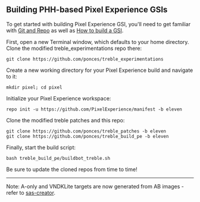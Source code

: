 
## Building PHH-based Pixel Experience GSIs ##

To get started with building Pixel Experience GSI, you'll need to get familiar with [Git and Repo](https://source.android.com/source/using-repo.html) as well as [How to build a GSI](https://github.com/phhusson/treble_experimentations/wiki/How-to-build-a-GSI%3F).

First, open a new Terminal window, which defaults to your home directory.  Clone the modified treble_experimentations repo there:

    git clone https://github.com/ponces/treble_experimentations

Create a new working directory for your Pixel Experience build and navigate to it:

    mkdir pixel; cd pixel

Initialize your Pixel Experience workspace:

    repo init -u https://github.com/PixelExperience/manifest -b eleven

Clone the modified treble patches and this repo:

    git clone https://github.com/ponces/treble_patches -b eleven
    git clone https://github.com/ponces/treble_build_pe -b eleven

Finally, start the build script:

    bash treble_build_pe/buildbot_treble.sh

Be sure to update the cloned repos from time to time!

---

Note: A-only and VNDKLite targets are now generated from AB images - refer to [sas-creator](https://github.com/phhusson/sas-creator).
